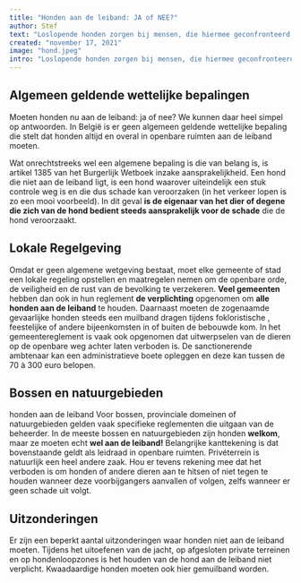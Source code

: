 ```yaml
---
title: "Honden aan de leiband: JA of NEE?"
author: Stef
text: "Loslopende honden zorgen bij mensen, die hiermee geconfronteerd worden, regelmatig voor een onveiligheidsgevoel. Niet enkel honden die onbeheerd rondlopen, maar ook baasjes die hun…"
created: "november 17, 2021"
image: "hond.jpeg"
intro: "Loslopende honden zorgen bij mensen, die hiermee geconfronteerd worden, regelmatig voor een onveiligheidsgevoel. Niet enkel honden die onbeheerd rondlopen, maar ook baasjes die hun hond niet aan de leiband houden, zorgen soms bij wandelaars voor ergernis."
---
```


## Algemeen geldende wettelijke bepalingen

Moeten honden nu aan de leiband: ja of nee? We kunnen daar heel simpel op antwoorden. In België is er geen algemeen geldende wettelijke bepaling die stelt dat honden altijd en overal in openbare ruimten aan de leiband moeten.

Wat onrechtstreeks wel een algemene bepaling is die van belang is, is artikel 1385 van het Burgerlijk Wetboek inzake aansprakelijkheid. Een hond die niet aan de leiband ligt, is een hond waarover uiteindelijk een stuk controle weg is en die dus schade kan veroorzaken (in het verkeer lopen is zo een mooi voorbeeld). In dit geval **is de eigenaar van het dier of degene die zich van de hond bedient steeds aansprakelijk voor de schade** die de hond veroorzaakt.

## Lokale Regelgeving

Omdat er geen algemene wetgeving bestaat, moet elke gemeente of stad een lokale regeling opstellen en maatregelen nemen om de openbare orde, de veiligheid en de rust van de bevolking te verzekeren. **Veel gemeenten** hebben dan ook in hun reglement **de verplichting** opgenomen om **alle honden aan de leiband** te houden. Daarnaast moeten de zogenaamde gevaarlijke honden steeds een muilband dragen tijdens fokloristische , feestelijke of andere bijeenkomsten in of buiten de bebouwde kom. In het gemeentereglement is vaak ook opgenomen dat uitwerpselen van de dieren op de openbare weg achter laten verboden is. De sanctionerende ambtenaar kan een administratieve boete opleggen en deze kan tussen de 70 à 300 euro belopen.

## Bossen en natuurgebieden
honden aan de leiband
Voor bossen, provinciale domeinen of natuurgebieden gelden vaak specifieke reglementen die uitgaan van de beheerder. In de meeste bossen en natuurgebieden zijn honden **welkom**, maar ze moeten echt **wel aan de leiband!** Belangrijke kanttekening is dat bovenstaande geldt als leidraad in openbare ruimten. Privéterrein is natuurlijk een heel andere zaak. Hou er tevens rekening mee dat het verboden is om honden of andere dieren aan te hitsen of niet tegen te houden wanneer deze voorbijgangers aanvallen of volgen, zelfs wanneer er geen schade uit volgt.

## Uitzonderingen
Er zijn een beperkt aantal uitzonderingen waar honden niet aan de leiband moeten. Tijdens het uitoefenen van de jacht, op afgesloten private terreinen en op hondenloopzones is het houden van de hond aan de leiband niet verplicht. Kwaadaardige honden moeten ook hier gemuilband worden.



